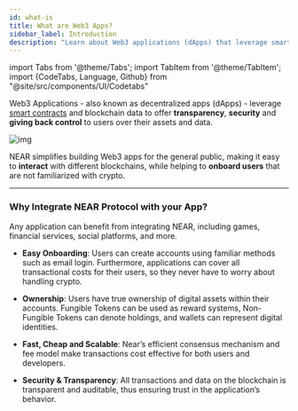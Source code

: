 ```yaml
---
id: what-is
title: What are Web3 Apps?
sidebar_label: Introduction
description: "Learn about Web3 applications (dApps) that leverage smart contracts and blockchain data to offer transparency, security, and user control over assets and data."
---
```

import Tabs from '@theme/Tabs';
import TabItem from '@theme/TabItem';
import {CodeTabs, Language, Github} from "@site/src/components/UI/Codetabs"

Web3 Applications - also known as decentralized apps (dApps) - leverage [smart contracts](../smart-contracts/what-is.md) and blockchain data to offer **transparency**, **security** and **giving back control** to users over their assets and data.

![img](/assets/docs/welcome-pages/3.web3-apps.png)

NEAR simplifies building Web3 apps for the general public, making it easy to **interact** with different blockchains, while helping to **onboard users** that are not familiarized with crypto.

---

### Why Integrate NEAR Protocol with your App?
Any application can benefit from integrating NEAR, including games, financial services, social platforms, and more.

- **Easy Onboarding**: Users can create accounts using familiar methods such as email login. Furthermore, applications can cover all transactional costs for their users, so they never have to worry about handling crypto.

- **Ownership**: Users have true ownership of digital assets within their accounts. Fungible Tokens can be used as reward systems, Non-Fungible Tokens can denote holdings, and wallets can represent digital identities.

- **Fast, Cheap and Scalable**: Near’s efficient consensus mechanism and fee model make transactions cost effective for both users and developers.

- **Security & Transparency**: All transactions and data on the blockchain is transparent and auditable, thus ensuring trust in the application’s behavior.

